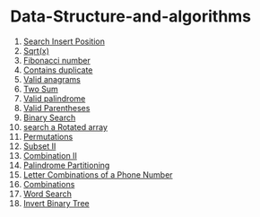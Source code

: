 # Data-Structure-and-algorithms
<ol>
    <li><a href="https://leetcode.com/problems/search-insert-position">Search Insert Position</a> </li>
    <li><a href="https://leetcode.com/problems/sqrtx">Sqrt(x)</a> </li>
    <li><a href="https://leetcode.com/problems/fibonacci-number/">Fibonacci number</a> </li>
    <li><a href="https://leetcode.com/problems/contains-duplicate/">Contains duplicate</a></li>
    <li><a href="https://leetcode.com/problems/valid-anagram/">Valid anagrams</a></li>
    <li><a href="https://leetcode.com/problems/two-sum/">Two Sum</a></li>
    <li><a href="https://leetcode.com/problems/valid-palindrome/">Valid palindrome</a></li>
    <li><a href="https://leetcode.com/problems/valid-parentheses/">Valid Parentheses</a></li>
    <li><a href="https://leetcode.com/problems/binary-search/">Binary Search</a></li>
    <li><a href="https://leetcode.com/problems/search-in-rotated-sorted-array/">search a Rotated array</a></li>
    <li><a href="https://leetcode.com/problems/https://leetcode.com/problems/permutations/">Permutations</a></li>
    <li><a href="https://leetcode.com/problems/subsets-ii/description/">Subset II</a></li>
    <li><a href="https://leetcode.com/problems/combination-sum-ii/">Combination II</a></li>
    <li><a href="https://leetcode.com/problems/palindrome-partitioning/">Palindrome Partitioning</a></li>
    <li><a href="https://leetcode.com/problems/letter-combinations-of-a-phone-number/">Letter Combinations of a Phone Number</a></li>
    <li><a href="https://leetcode.com/problems/combinations/">Combinations</a></li>
    <li><a href="https://leetcode.com/problems/word-search/">Word Search</a></li>
    <li><a href="https://leetcode.com/problems/invert-binary-tree/description/">Invert Binary Tree</a></li>
</ol>
